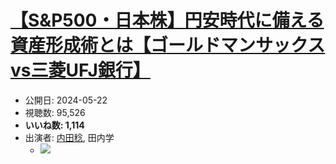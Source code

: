 # [【S&P500・日本株】円安時代に備える資産形成術とは【ゴールドマンサックスvs三菱UFJ銀行】](https://www.youtube.com/watch?v=nF6-5DJuWSg)
-   公開日: 2024-05-22
-   視聴数: 95,526
-   **いいね数: 1,114**
-   出演者: [内田稔](/rehacq_fan/people/内田稔 "wikilink"), 田内学
    - [![](https://img.youtube.com/vi/nF6-5DJuWSg/hqdefault.jpg)](https://www.youtube.com/watch?v=nF6-5DJuWSg)
